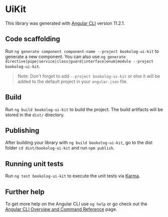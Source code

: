 # UiKit

This library was generated with [Angular CLI](https://github.com/angular/angular-cli) version 11.2.1.

## Code scaffolding

Run `ng generate component component-name --project bookolog-ui-kit` to generate a new component. You can also
use `ng generate directive|pipe|service|class|guard|interface|enum|module --project bookolog-ui-kit`.
> Note: Don't forget to add `--project bookolog-ui-kit` or else it will be added to the default project in your `angular.json` file.

## Build

Run `ng build bookolog-ui-kit` to build the project. The build artifacts will be stored in the `dist/` directory.

## Publishing

After building your library with `ng build bookolog-ui-kit`, go to the dist folder `cd dist/bookolog-ui-kit` and run `npm publish`.

## Running unit tests

Run `ng test bookolog-ui-kit` to execute the unit tests via [Karma](https://karma-runner.github.io).

## Further help

To get more help on the Angular CLI use `ng help` or go check out
the [Angular CLI Overview and Command Reference](https://angular.io/cli) page.

